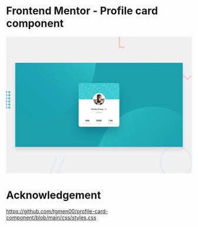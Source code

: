 # Frontend Mentor - Profile card component

![Design preview for the Profile card component coding challenge](./design/desktop-preview.jpg)

# Acknowledgement

https://github.com/tgmen00/profile-card-component/blob/main/css/styles.css
